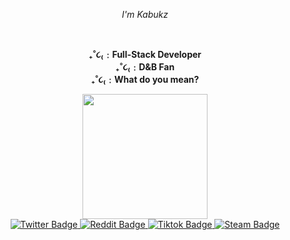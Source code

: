 <p align="center"><i>I'm Kabukz</i></p>
<br>    
<p align="center"><strong>₊˚૮₍﹕Full-Stack Developer<br>₊˚૮₍﹕D&B Fan<br>₊˚૮₍﹕What do you mean?</strong></p>
<div id="header" align="center">
  <img src="https://media.discordapp.net/attachments/1050974959171809332/1053436877019037776/Screenshot_20221216_1719362.jpg?width=407&height=400" width="200"/>
<br>
</div>
</div>
<div id="badges" align="center">
  <a href="https://www.twitter.com/notkabukz">
    <img src="https://img.shields.io/badge/Twitter-blue?logo=twitter&logoColor=white" alt="Twitter Badge"/>
  </a>
  <a href="https://www.reddit.com/user/Kabukz/">
    <img src="https://img.shields.io/badge/Reddit-orange?logo=reddit&logoColor=white" alt="Reddit Badge"/>
  </a>
  <a href="https://www.tiktok.com/@notkabukz">
    <img src="https://img.shields.io/badge/Tiktok-black?logo=tiktok&logoColor=white" alt="Tiktok Badge"/>
  </a>
  <a href="https://steamcommunity.com/id/thisisvane">
    <img src="https://img.shields.io/badge/Steam-blue?logo=steam&logoColor=white" alt="Steam Badge"/>
  </a>
  <a href="https://discord.gg/user/stfu#9588"
    <img src="https://img.shields.io/badge/Discord-blue?logo=discord&logoColor=white" alt="Discord Badge"/>
  </a>
</div>

<!---
KabukzDev/KabukzDev is a ✨ special ✨ repository because its `README.md` (this file) appears on your GitHub profile.
You can click the Preview link to take a look at your changes.
--->
